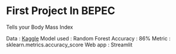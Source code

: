 # First Project In BEPEC

Tells your Body Mass Index

Data         : [Kaggle](https://www.kaggle.com/datasets/yersever/500-person-gender-height-weight-bodymassindex)
Model used   : Random Forest
Accuracy     : 86%
Metric       : sklearn.metrics.accuracy_score
Web app      : Streamlit
